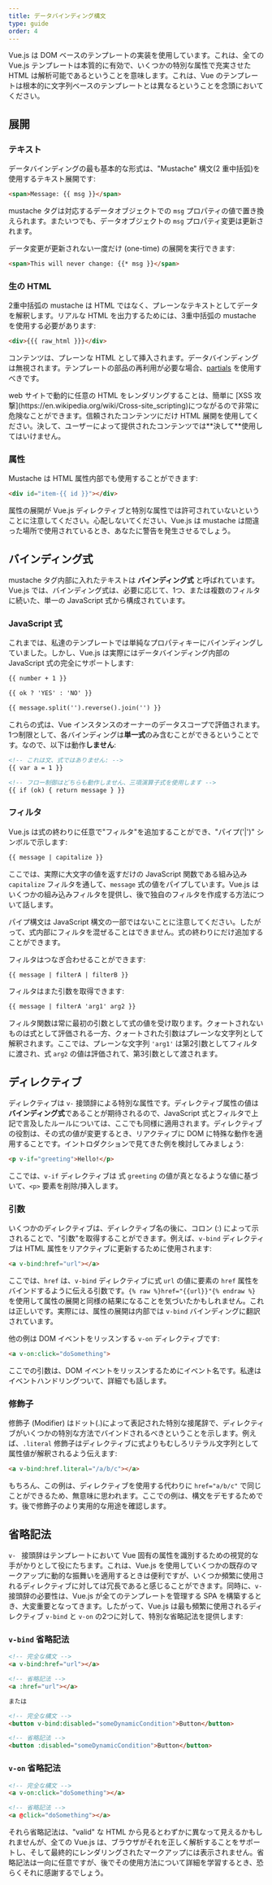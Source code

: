 ```yaml
---
title: データバインディング構文
type: guide
order: 4
---
```


Vue.js は DOM ベースのテンプレートの実装を使用しています。これは、全ての Vue.js テンプレートは本質的に有効で、いくつかの特別な属性で充実させた HTML は解析可能であるということを意味します。これは、Vue のテンプレートは根本的に文字列ベースのテンプレートとは異なるということを念頭においてください。

## 展開

### テキスト

データバインディングの最も基本的な形式は、"Mustache" 構文(2 重中括弧)を使用するテキスト展開です:

``` html
<span>Message: {{ msg }}</span>
```

mustache タグは対応するデータオブジェクトでの `msg` プロパティの値で置き換えられます。またいつでも、データオブジェクトの `msg` プロパティ変更は更新されます。

データ変更が更新されない一度だけ (one-time) の展開を実行できます:

``` html
<span>This will never change: {{* msg }}</span>
```

### 生の HTML

2重中括弧の mustache は HTML ではなく、プレーンなテキストとしてデータを解釈します。リアルな HTML を出力するためには、3重中括弧の mustache を使用する必要があります:

``` html
<div>{{{ raw_html }}}</div>
```

コンテンツは、プレーンな HTML として挿入されます。データバインディングは無視されます。テンプレートの部品の再利用が必要な場合、[partials](/api/#0e87c1212a698494dcdb198af3e0eb2f) を使用すべきです。

<p class="tip">web サイトで動的に任意の HTML をレンダリングすることは、簡単に [XSS 攻撃](https://en.wikipedia.org/wiki/Cross-site_scripting)につながるので非常に危険なことができます。信頼されたコンテンツにだけ HTML 展開を使用してください。決して、ユーザーによって提供されたコンテンツでは**決して**使用してはいけません。</p>

### 属性

Mustache は HTML 属性内部でも使用することができます:

``` html
<div id="item-{{ id }}"></div>
```

属性の展開が Vue.js ディレクティブと特別な属性では許可されていないということに注意してください。心配しないてください、Vue.js は mustache は間違った場所で使用されているとき、あなたに警告を発生させるでしょう。

## バインディング式

mustache タグ内部に入れたテキストは **バインディング式** と呼ばれています。Vue.js では、バインディング式は、必要に応じて、1つ、または複数のフィルタに続いた、単一の JavaScript 式から構成されています。

### JavaScript 式

これまでは、私達のテンプレートでは単純なプロパティキーにバインディングしていました。しかし、Vue.js は実際にはデータバインディング内部の JavaScript 式の完全にサポートします:

``` html
{{ number + 1 }}

{{ ok ? 'YES' : 'NO' }}

{{ message.split('').reverse().join('') }}
```

これらの式は、Vue インスタンスのオーナーのデータスコープで評価されます。1つ制限として、各バインディングは**単一式**のみ含むことができるということです。なので、以下は動作**しません**:

``` html
<!-- これは文、式ではありません: -->
{{ var a = 1 }}

<!-- フロー制御はどちらも動作しません、三項演算子式を使用します -->
{{ if (ok) { return message } }}
```

### フィルタ

Vue.js は式の終わりに任意で"フィルタ"を追加することができ、"パイプ('|')" シンボルで示します:

``` html
{{ message | capitalize }}
```

ここでは、実際に大文字の値を返すだけの JavaScript 関数である組み込み `capitalize` フィルタを通して、`message` 式の値をパイプしています。Vue.js はいくつかの組み込みフィルタを提供し、後で独自のフィルタを作成する方法について話します。

パイプ構文は JavaScript 構文の一部ではないことに注意してください。したがって、式内部にフィルタを混ぜることはできません。式の終わりにだけ追加することができます。

フィルタはつなぎ合わせることができます:

``` html
{{ message | filterA | filterB }}
```

フィルタはまた引数を取得できます:

``` html
{{ message | filterA 'arg1' arg2 }}
```

フィルタ関数は常に最初の引数として式の値を受け取ります。クォートされないものは式として評価される一方、クォートされた引数はプレーンな文字列として解釈されます。ここでは、プレーンな文字列 `'arg1'` は第2引数としてフィルタに渡され、式 `arg2` の値は評価されて、第3引数として渡されます。

## ディレクティブ

ディレクティブは `v-` 接頭辞による特別な属性です。ディレクティブ属性の値は**バインディング式**であることが期待されるので、JavaScript 式とフィルタで上記で言及したルールについては、ここでも同様に適用されます。ディレクティブの役割は、その式の値が変更するとき、リアクティブに DOM に特殊な動作を適用することです。イントロダクションで見てきた例を検討してみましょう:

``` html
<p v-if="greeting">Hello!</p>
```

ここでは、`v-if` ディレクティブは 式 `greeting` の値が真となるような値に基づいて、`<p>` 要素を削除/挿入します。

### 引数

いくつかのディレクティブは、ディレクティブ名の後に、コロン (:) によって示されることで、"引数"を取得することができます。例えば、`v-bind` ディレクティブは HTML 属性をリアクティブに更新するために使用されます:

``` html
<a v-bind:href="url"></a>
```

ここでは、`href` は、`v-bind` ディレクティブに式 `url` の値に要素の `href` 属性をバインドするように伝える引数です。`{% raw %}href="{{url}}"{% endraw %}` を使用して属性の展開と同様の結果になることを気づいたかもしれません。これは正しいです。実際には、属性の展開は内部では `v-bind` バインディングに翻訳されています。

他の例は DOM イベントをリッスンする `v-on` ディレクティブです:

``` html
<a v-on:click="doSomething">
```

ここでの引数は、DOM イベントをリッスンするためにイベント名です。私達はイベントハンドリングついて、詳細でも話します。

### 修飾子

修飾子 (Modifier) はドット(.)によって表記された特別な接尾辞で、ディレクティブがいくつかの特別な方法でバインドされるべきということを示します。例えば、`.literal` 修飾子はディレクティブに式よりもむしろリテラル文字列として属性値が解釈されるよう伝えます:

``` html
<a v-bind:href.literal="/a/b/c"></a>
```

もちろん、この例は、ディレクティブを使用する代わりに `href="a/b/c"` で同じことができるため、無意味に思われます。ここでの例は、構文をデモするためです。後で修飾子のより実用的な用途を確認します。

## 省略記法

`v- ` 接頭辞はテンプレートにおいて Vue 固有の属性を識別するための視覚的な手がかりとして役にたちます。これは、Vue.js を使用していくつかの既存のマークアップに動的な振舞いを適用するときは便利ですが、いくつか頻繁に使用されるディレクティブに対しては冗長であると感じることができます。同時に、`v-` 接頭辞の必要性は、Vue.js が全てのテンプレートを管理する SPA を構築するとき、大変重要となってきます。したがって、Vue.js は最も頻繁に使用されるディレクティブ `v-bind` と `v-on` の2つに対して、特別な省略記法を提供します:

### `v-bind` 省略記法

``` html
<!-- 完全な構文 -->
<a v-bind:href="url"></a>

<!-- 省略記法 -->
<a :href="url"></a>

または

<!-- 完全な構文 -->
<button v-bind:disabled="someDynamicCondition">Button</button>

<!-- 省略記法 -->
<button :disabled="someDynamicCondition">Button</button>
```

### `v-on` 省略記法

``` html
<!-- 完全な構文 -->
<a v-on:click="doSomething"></a>

<!-- 省略記法 -->
<a @click="doSomething"></a>
```

それら省略記法は、"valid" な HTML から見るとわずかに異なって見えるかもしれませんが、全ての Vue.js は、ブラウザがそれを正しく解析することをサポートし、そして最終的にレンダリングされたマークアップには表示されません。省略記法は一向に任意ですが、後でその使用方法について詳細を学習するとき、恐らくそれに感謝するでしょう。
